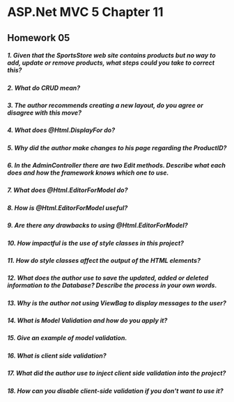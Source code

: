 # ASP.Net MVC 5 Chapter 11
## Homework 05

##### 1. Given that the SportsStore web site contains products but no way to add, update or remove products, what steps could you take to correct this?


##### 2. What do CRUD mean?


##### 3. The author recommends creating a new layout, do you agree or disagree with this move?


##### 4. What does @Html.DisplayFor do?


##### 5. Why did the author make changes to his page regarding the ProductID?


##### 6. In the AdminController there are two Edit methods. Describe what each does and how the framework knows which one to use.


##### 7. What does @Html.EditorForModel do?


##### 8. How is @Html.EditorForModel useful?


##### 9. Are there any drawbacks to using @Html.EditorForModel?


##### 10. How impactful is the use of style classes in this project?


##### 11. How do style classes affect the output of the HTML elements?


##### 12. What does the author use to save the updated, added or deleted information to the Database? Describe the process in your own words.


##### 13. Why is the author not using ViewBag to display messages to the user?


##### 14. What is Model Validation and how do you apply it?


##### 15. Give an example of model validation.


##### 16. What is client side validation?


##### 17. What did the author use to inject client side validation into the project?

##### 18. How can you disable client-side validation if you don't want to use it?
